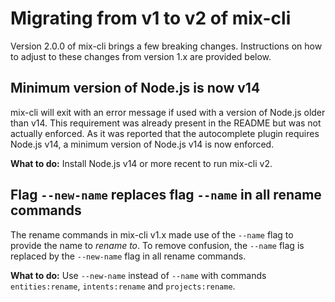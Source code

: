 # Migrating from v1 to v2 of mix-cli
Version 2.0.0 of mix-cli brings a few breaking changes.  Instructions on how to
adjust to these changes from version 1.x are provided below.

## Minimum version of Node.js is now v14
mix-cli will exit with an error message if used with a version of
Node.js older than v14.  This requirement was already present in the README but
was not actually enforced. As it was reported that the autocomplete plugin
requires Node.js v14, a minimum version of Node.js v14 is now enforced.

**What to do:** Install Node.js v14 or more recent to run mix-cli v2.

## Flag `--new-name` replaces flag `--name` in all rename commands
The rename commands in mix-cli v1.x made use of the `--name` flag to provide the name
to _rename to_. To remove confusion, the `--name` flag is replaced by the
`--new-name` flag in all rename commands.

**What to do:** Use `--new-name` instead of `--name` with commands `entities:rename`, `intents:rename` and `projects:rename`.

